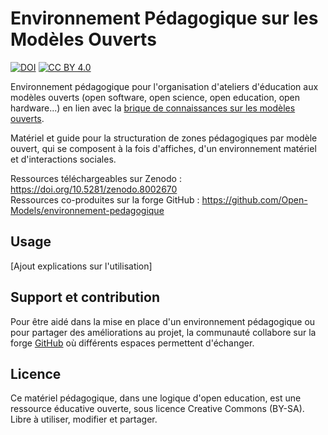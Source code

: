 # Environnement Pédagogique sur les Modèles Ouverts

[![DOI](https://zenodo.org/badge/DOI/10.5281/zenodo.8002671.svg)](https://doi.org/10.5281/zenodo.8002671) [![CC BY 4.0](https://img.shields.io/badge/License-CC%20BY--SA%204.0-lightgrey.svg)](https://creativecommons.org/licenses/by-sa/4.0/deed.fr)

Environnement pédagogique pour l'organisation d'ateliers d'éducation aux modèles ouverts (open software, open science, open
education, open hardware...) en lien avec la [brique de connaissances sur les modèles ouverts](https://open-models.org/).

Matériel et guide pour la structuration de zones pédagogiques par modèle ouvert, qui se composent à la fois
d'affiches, d'un environnement matériel et d'interactions sociales.

Ressources téléchargeables sur Zenodo : https://doi.org/10.5281/zenodo.8002670  
Ressources co-produites sur la forge GitHub : https://github.com/Open-Models/environnement-pedagogique

## Usage

[Ajout explications sur l'utilisation]

## Support et contribution

Pour être aidé dans la mise en place d'un environnement pédagogique ou pour partager des améliorations au projet,
la communauté collabore sur la forge [GitHub](https://github.com/Open-Models/environnement-pedagogique) où différents
espaces permettent d'échanger.

## Licence

Ce matériel pédagogique, dans une logique d'open education, est une ressource éducative ouverte, sous licence Creative
Commons (BY-SA). Libre à utiliser, modifier et partager.
